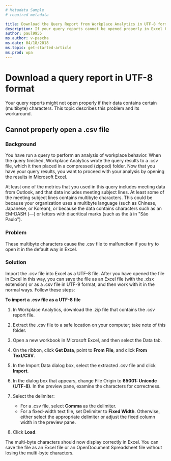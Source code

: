 ```yaml
---
# Metadata Sample
# required metadata

title: Download the Query Report from Workplace Analytics in UTF-8 format
description: If your query reports cannot be opened properly in Excel because they contain multibyte characters, follow these steps to work around the problem.   
author: paul9955
ms.author: v-pascha
ms.date: 04/18/2018
ms.topic: get-started-article
ms.prod: wpa
---
```


# Download a query report in UTF-8 format 

Your query reports might not open properly if their data contains certain (multibyte) characters. This topic describes this problem and its workaround. 

## Cannot properly open a .csv file

### Background

You have run a query to perform an analysis of workplace behavior. When the query finished, Workplace Analytics wrote the query results to a .csv file, which it then placed in a compressed (zipped) folder. Now that you have your query results, you want to proceed with your analysis by opening the results in Microsoft Excel. 

At least one of the metrics that you used in this query includes meeting data from Outlook, and that data includes meeting subject lines. At least some of the meeting subject lines contains multibyte characters. This could be because your organization uses a multibyte language (such as Chinese, Japanese, or Korean), or because the data contains characters such as an EM-DASH (—) or letters with diacritical marks (such as the ã in "São Paulo"). 

### Problem
These multibyte characters cause the .csv file to malfunction if you try to open it in the default way in Excel. 

### Solution
Import the .csv file into Excel as a UTF-8 file. After you have opened the file in Excel in this way, you can save the file as an Excel file (with the .xlsx extension) or as a .csv file in UTF-9 format, and then work with it in the normal ways. Follow these steps:

**To import a .csv file as a UTF-8 file** 

1. In Workplace Analytics, download the .zip file that contains the .csv report file. 
2. Extract the .csv file to a safe location on your computer; take note of this folder.
3. Open a new workbook in Microsoft Excel, and then select the Data tab.
5. On the ribbon, click **Get Data**, point to **From File**, and click **From Text/CSV**.
6. In the Import Data dialog box, select the extracted .csv file and click **Import**. <!-- VERIFY THIS: The Text Import Wizard starts automatically. -->
7. In the dialog box that appears, change File Origin to **65001: Unicode (UTF-8)**. In the preview pane, examine the characters for correctness. <!-- AND DO WHAT IF THEY'RE BAD? -->
8. Select the delimiter:  

   * For a .csv file, select **Comma** as the delimiter. 
   * For a fixed-width text file, set Delimiter to **Fixed Width**. Otherwise,<!--  select **Delimited**. "Delimited" is not a choice. What to use?    * For other text files (not fixed-width) But we tell them .csv only. How can they have a text file? --> either select the appropriate delimiter or adjust the fixed column width in the preview pane. 

9. Click **Load**. <!-- "Next" is not a choice. -->
<!-- 11. Click **Finish** to complete the import. ALREADY COMPLETED WITH "Load" -->

The multi-byte characters should now display correctly in Excel. You can save the file as an Excel file or an OpenDocument Spreadsheet file without losing the multi-byte characters.
